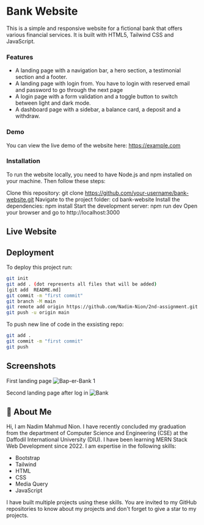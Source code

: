 
# Bank Website

This is a simple and responsive website for a fictional bank that offers various financial services. It is built with HTML5, Tailwind CSS and JavaScript.

### Features
* A landing page with a navigation bar, a hero section, a testimonial section and a footer.
* A landing page with login from. You have to login with reserved email and password to go through the next page
* A login page with a form validation and a toggle button to switch between light and dark mode.
* A dashboard page with a sidebar, a balance card, a deposit and a withdraw.


### Demo
You can view the live demo of the website here: https://example.com

### Installation
To run the website locally, you need to have Node.js and npm installed on your machine. Then follow these steps:

Clone this repository: git clone https://github.com/your-username/bank-website.git
Navigate to the project folder: cd bank-website
Install the dependencies: npm install
Start the development server: npm run dev
Open your browser and go to http://localhost:3000




## Live Website
## Deployment

To deploy this project run:

```bash
git init
git add . (dot represents all files that will be added)      
[git add  README.md]
git commit -m "first commit"
git branch -M main
git remote add origin https://github.com/Nadim-Nion/2nd-assignment.git
git push -u origin main

```

To push new line of code in the exsisting repo:

```bash
git add .
git commit -m "first commit"
git push


```
## Screenshots

First landing page
![Bap-er-Bank 1](https://user-images.githubusercontent.com/60613933/236638645-019d442a-d13e-4305-96ae-61b5788eb50f.png)



Second landing page after log in
![Bank](https://user-images.githubusercontent.com/60613933/236638653-845c5717-b052-4533-946f-85f5c4f43d99.png)



## 🚀 About Me
Hi, I am Nadim Mahmud Nion. I have recently concluded my graduation from the department of Computer Science and Engineering (CSE) at the Daffodil International University (DIU). I have been learning MERN Stack Web Development since 2022. I am expertise in the following skills:

* Bootstrap
* Tailwind
* HTML
* CSS
* Media Query
* JavaScript

I have built multiple projects using these skills. You are invited to my GitHub repositories to know about my projects and don't forget to give a star to my projects.

